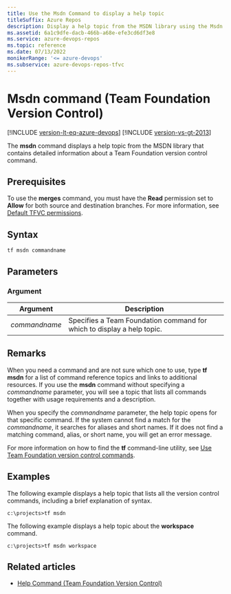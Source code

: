 ```yaml
---
title: Use the Msdn Command to display a help topic 
titleSuffix: Azure Repos
description: Display a help topic from the MSDN library using the Msdn Command
ms.assetid: 6a1c9dfe-dacb-466b-a68e-efe3cd6df3e8
ms.service: azure-devops-repos
ms.topic: reference
ms.date: 07/13/2022
monikerRange: '<= azure-devops'
ms.subservice: azure-devops-repos-tfvc
---
```



# Msdn command  (Team Foundation Version Control)

[!INCLUDE [version-lt-eq-azure-devops](../../includes/version-lt-eq-azure-devops.md)]
[!INCLUDE [version-vs-gt-2013](../../includes/version-vs-gt-2013.md)]


The **msdn** command displays a help topic from the MSDN library that contains detailed information about a Team Foundation version control command.


## Prerequisites

To use the **merges** command, you must have the **Read** permission set to **Allow** for both source and destination branches. 
For more information, see  [Default TFVC permissions](../../organizations/security/default-tfvc-permissions.md).

## Syntax

```
tf msdn commandname
```

## Parameters

### Argument

| **Argument** | **Description** |
|---|---|
| *commandname* | Specifies a Team Foundation command for which to display a help topic. |

## Remarks

When you need a command and are not sure which one to use, type **tf msdn** for a list of command reference topics and links to additional resources. If you use the **msdn** command without specifying a *commandname* parameter, you will see a topic that lists all commands together with usage requirements and a description.

When you specify the *commandname* parameter, the help topic opens for that specific command. If the system cannot find a match for the *commandname*, it searches for aliases and short names. If it does not find a matching command, alias, or short name, you will get an error message.

For more information on how to find the **tf** command-line utility, see [Use Team Foundation version control commands](use-team-foundation-version-control-commands.md).
## Examples
The following example displays a help topic that lists all the version control commands, including a brief explanation of syntax.

```
c:\projects>tf msdn
```

The following example displays a help topic about the **workspace** command.

```
c:\projects>tf msdn workspace
```

## Related articles

- [Help Command (Team Foundation Version Control)](help-command-team-foundation-version-control.md)
